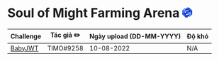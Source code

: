 # Soul of Might Farming Arena ![](../assets/Soul_of_Might.gif)

| Challenge | Tác giả ✏️              | Ngày upload (DD-MM-YYYY) | Độ khó |
|-----------|------------------------|--------------------------|--------|
| [BabyJWT](./BabyJWT/) | TIMO#9258 | 10-08-2022               | N/A     |
